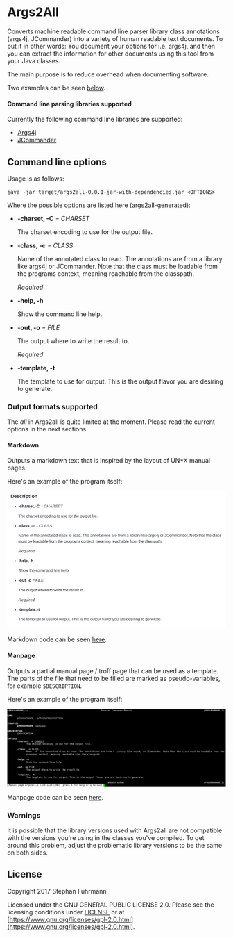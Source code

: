 # Args2All

Converts machine readable command line parser library class annotations (args4j, JCommander)
into a variety of human readable text documents. To put it in other words: You document
your options for i.e. args4j, and then you can extract the information for other documents
using this tool from your Java classes.

The main purpose is to reduce overhead when documenting software.

Two examples can be seen [below](#output-formats-supported).

#### Command line parsing libraries supported

Currently the following command line libraries are supported:
* [Args4j](https://github.com/kohsuke/args4j)
* [JCommander](https://github.com/cbeust/jcommander)

## Command line options

Usage is as follows:

    java -jar target/args2all-0.0.1-jar-with-dependencies.jar <OPTIONS>
    
Where the possible options are listed here (args2all-generated):    

* **-charset, -C** *=* *CHARSET*

  The charset encoding to use for the output file.

  
* **-class, -c** *=* *CLASS*

  Name of the annotated class to read. The annotations are from a library like args4j or JCommander. Note that the class must be loadable from the programs context, meaning reachable from the classpath.

  *Required*
* **-help, -h**

  Show the command line help.

  
* **-out, -o** *=* *FILE*

  The output where to write the result to.

  *Required*
* **-template, -t**

  The template to use for output. This is the output flavor you are desiring to generate.


### Output formats supported

The *all* in Args2all is quite limited at the moment. Please
read the current options in the next sections.

#### Markdown

Outputs a markdown text that is inspired by the layout of UN*X manual pages.

Here's an example of the program itself:

![Markdown example](https://raw.githubusercontent.com/sfuhrm/args2all/master/examples/markdown.png "Markdown example")

Markdown code can be seen [here](https://raw.githubusercontent.com/sfuhrm/args2all/master/examples/args2all.md).

#### Manpage

Outputs a partial manual page / troff page that can be used as a
template. The parts of the file that need to be filled are
marked as pseudo-variables, for example `$DESCRIPTION`.

Here's an example of the program itself:

![Manpage example](https://raw.githubusercontent.com/sfuhrm/args2all/master/examples/manpage.png "Manpage example")

Manpage code can be seen [here](https://raw.githubusercontent.com/sfuhrm/args2all/master/examples/args2all.1).


### Warnings

It is possible that the library versions used with Args2all are not
compatible with the versions you're using in the classes you've compiled.
To get around this problem, adjust the problematic library versions to
be the same on both sides.

## License

Copyright 2017 Stephan Fuhrmann

Licensed under the GNU GENERAL PUBLIC LICENSE 2.0.
Please see the licensing conditions under [LICENSE](./LICENSE)
or at [https://www.gnu.org/licenses/gpl-2.0.html](https://www.gnu.org/licenses/gpl-2.0.html).
